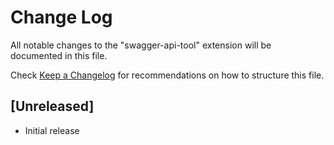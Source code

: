 # Change Log

All notable changes to the "swagger-api-tool" extension will be documented in this file.

Check [Keep a Changelog](http://keepachangelog.com/) for recommendations on how to structure this file.

## [Unreleased]

- Initial release